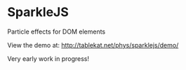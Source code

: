 # SparkleJS
Particle effects for DOM elements

View the demo at: http://tablekat.net/phys/sparklejs/demo/

Very early work in progress!
